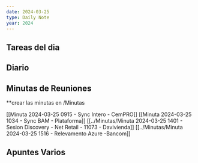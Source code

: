 ```yaml
---
date: 2024-03-25
type: Daily Note
year: 2024
---
```


## Tareas del dia

## Diario

## Minutas de Reuniones
**crear las minutas en /Minutas

[[Minuta 2024-03-25 0915 - Sync Intero - CemPRO]]
[[Minuta 2024-03-25 1034 - Sync BAM - Plataforma]]
[[../Minutas/Minuta 2024-03-25 1401 - Sesion Discovery - Net Retail - 11073 - Davivienda]]
[[../Minutas/Minuta 2024-03-25 1516 - Relevamento Azure -Bancom]]

## Apuntes Varios